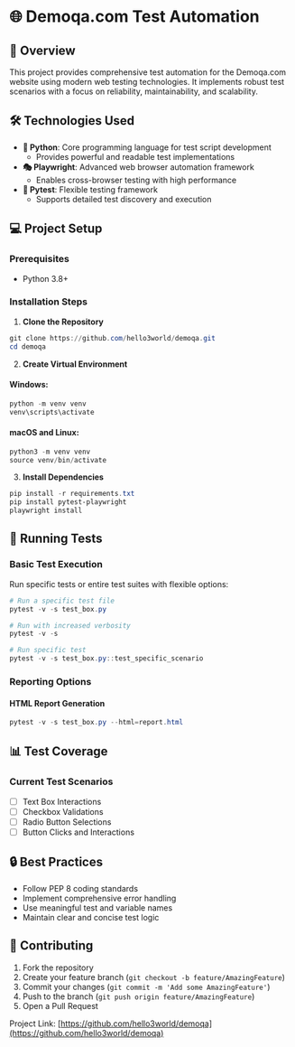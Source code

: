 # 🌐 Demoqa.com Test Automation

## 📝 Overview
This project provides comprehensive test automation for the Demoqa.com website using modern web testing technologies. It implements robust test scenarios with a focus on reliability, maintainability, and scalability.

## 🛠 Technologies Used
- **🐍 Python**: Core programming language for test script development
  - Provides powerful and readable test implementations
- **🎭 Playwright**: Advanced web browser automation framework
  - Enables cross-browser testing with high performance
- **🧪 Pytest**: Flexible testing framework
  - Supports detailed test discovery and execution

## 💻 Project Setup

### Prerequisites
- Python 3.8+

### Installation Steps

1. **Clone the Repository**
```powershell
git clone https://github.com/hello3world/demoqa.git
cd demoqa
```

2. **Create Virtual Environment**

#### Windows:
```powershell
python -m venv venv
venv\scripts\activate
```

#### macOS and Linux:
```powershell
python3 -m venv venv
source venv/bin/activate
```

3. **Install Dependencies**
```powershell
pip install -r requirements.txt
pip install pytest-playwright
playwright install
```

## 🚀 Running Tests

### Basic Test Execution
Run specific tests or entire test suites with flexible options:

```powershell
# Run a specific test file
pytest -v -s test_box.py

# Run with increased verbosity
pytest -v -s 

# Run specific test
pytest -v -s test_box.py::test_specific_scenario
```


### Reporting Options

#### HTML Report Generation
```powershell
pytest -v -s test_box.py --html=report.html
```

## 📊 Test Coverage

### Current Test Scenarios
- [ ] Text Box Interactions
- [ ] Checkbox Validations
- [ ] Radio Button Selections
- [ ] Button Clicks and Interactions

## 🔒 Best Practices
- Follow PEP 8 coding standards
- Implement comprehensive error handling
- Use meaningful test and variable names
- Maintain clear and concise test logic

## 🤝 Contributing
1. Fork the repository
2. Create your feature branch (`git checkout -b feature/AmazingFeature`)
3. Commit your changes (`git commit -m 'Add some AmazingFeature'`)
4. Push to the branch (`git push origin feature/AmazingFeature`)
5. Open a Pull Request

Project Link: [https://github.com/hello3world/demoqa](https://github.com/hello3world/demoqa)
